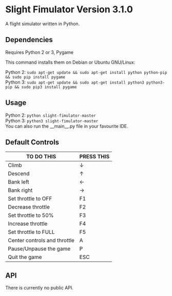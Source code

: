 # Slight Fimulator Version 3.1.0
A flight simulator written in Python.

## Dependencies
Requires Python 2 or 3, Pygame

This command installs them on Debian or Ubuntu GNU/Linux:

Python 2: `sudo apt-get update && sudo apt-get install python python-pip && sudo pip install pygame`  
Python 3: `sudo apt-get update && sudo apt-get install python3 python3-pip && sudo pip3 install pygame`

## Usage

Python 2: `python slight-fimulator-master`  
Python 3: `python3 slight-fimulator-master`  
You can also run the \_\_main\_\_.py file in your favourite IDE.

## Default Controls

| TO DO THIS                   | PRESS THIS     |
|------------------------------|----------------|
| Climb                        | ↓              |
| Descend                      | ↑              |
| Bank left                    | ←              |
| Bank right                   | →              |
| Set throttle to OFF          | F1             |
| Decrease throttle            | F2             |
| Set throttle to 50%          | F3             |
| Increase throttle            | F4             |
| Set throttle to FULL         | F5             |
| Center controls and throttle | A              |
| Pause/Unpause the game       | P              |
| Quit the game                | ESC            |

## API

There is currently no public API.
